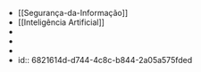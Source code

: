 - [[Segurança-da-Informação]]
- [[Inteligência Artificial]]
-
-
-
- id:: 6821614d-d744-4c8c-b844-2a05a575fded